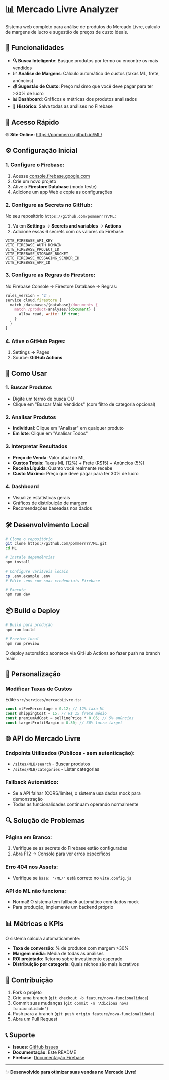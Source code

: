 # 📊 Mercado Livre Analyzer

Sistema web completo para análise de produtos do Mercado Livre, cálculo de margens de lucro e sugestão de preços de custo ideais.

## 🎯 **Funcionalidades**

- **🔍 Busca Inteligente**: Busque produtos por termo ou encontre os mais vendidos
- **📈 Análise de Margens**: Cálculo automático de custos (taxas ML, frete, anúncios)
- **💰 Sugestão de Custo**: Preço máximo que você deve pagar para ter >30% de lucro
- **📊 Dashboard**: Gráficos e métricas dos produtos analisados
- **💾 Histórico**: Salva todas as análises no Firebase

## 🚀 **Acesso Rápido**

🌐 **Site Online:** https://pommerrrr.github.io/ML/

## ⚙️ **Configuração Inicial**

### 1. **Configure o Firebase:**

1. Acesse [console.firebase.google.com](https://console.firebase.google.com)
2. Crie um novo projeto
3. Ative o **Firestore Database** (modo teste)
4. Adicione um app Web e copie as configurações

### 2. **Configure as Secrets no GitHub:**

No seu repositório `https://github.com/pommerrrr/ML`:

1. Vá em **Settings** → **Secrets and variables** → **Actions**
2. Adicione essas 6 secrets com os valores do Firebase:

```
VITE_FIREBASE_API_KEY
VITE_FIREBASE_AUTH_DOMAIN
VITE_FIREBASE_PROJECT_ID
VITE_FIREBASE_STORAGE_BUCKET
VITE_FIREBASE_MESSAGING_SENDER_ID
VITE_FIREBASE_APP_ID
```

### 3. **Configure as Regras do Firestore:**

No Firebase Console → Firestore Database → Regras:

```javascript
rules_version = '2';
service cloud.firestore {
  match /databases/{database}/documents {
    match /product-analyses/{document} {
      allow read, write: if true;
    }
  }
}
```

### 4. **Ative o GitHub Pages:**

1. Settings → Pages
2. Source: **GitHub Actions**

## 🔄 **Como Usar**

### **1. Buscar Produtos**
- Digite um termo de busca OU
- Clique em "Buscar Mais Vendidos" (com filtro de categoria opcional)

### **2. Analisar Produtos**
- **Individual**: Clique em "Analisar" em qualquer produto
- **Em lote**: Clique em "Analisar Todos"

### **3. Interpretar Resultados**
- **Preço de Venda**: Valor atual no ML
- **Custos Totais**: Taxas ML (12%) + Frete (R$15) + Anúncios (5%)
- **Receita Líquida**: Quanto você realmente recebe
- **Custo Máximo**: Preço que deve pagar para ter 30% de lucro

### **4. Dashboard**
- Visualize estatísticas gerais
- Gráficos de distribuição de margem
- Recomendações baseadas nos dados

## 🛠️ **Desenvolvimento Local**

```bash
# Clone o repositório
git clone https://github.com/pommerrrr/ML.git
cd ML

# Instale dependências
npm install

# Configure variáveis locais
cp .env.example .env
# Edite .env com suas credenciais Firebase

# Execute
npm run dev
```

## 📦 **Build e Deploy**

```bash
# Build para produção
npm run build

# Preview local
npm run preview
```

O deploy automático acontece via GitHub Actions ao fazer push na branch main.

## 🔧 **Personalização**

### **Modificar Taxas de Custos**

Edite `src/services/mercadoLivre.ts`:

```typescript
const mlFeePercentage = 0.12; // 12% taxa ML
const shippingCost = 15; // R$ 15 frete médio
const premiumAdCost = sellingPrice * 0.05; // 5% anúncios
const targetProfitMargin = 0.30; // 30% lucro target
```

## 🌐 **API do Mercado Livre**

### **Endpoints Utilizados (Públicos - sem autenticação):**
- `/sites/MLB/search` - Buscar produtos
- `/sites/MLB/categories` - Listar categorias

### **Fallback Automático:**
- Se a API falhar (CORS/limite), o sistema usa dados mock para demonstração
- Todas as funcionalidades continuam operando normalmente

## 🔍 **Solução de Problemas**

### **Página em Branco:**
1. Verifique se as secrets do Firebase estão configuradas
2. Abra F12 → Console para ver erros específicos

### **Erro 404 nos Assets:**
- Verifique se `base: '/ML/'` está correto no `vite.config.js`

### **API do ML não funciona:**
- Normal! O sistema tem fallback automático com dados mock
- Para produção, implemente um backend próprio

## 📊 **Métricas e KPIs**

O sistema calcula automaticamente:
- **Taxa de conversão**: % de produtos com margem >30%
- **Margem média**: Média de todas as análises
- **ROI projetado**: Retorno sobre investimento esperado
- **Distribuição por categoria**: Quais nichos são mais lucrativos

## 🤝 **Contribuição**

1. Fork o projeto
2. Crie uma branch (`git checkout -b feature/nova-funcionalidade`)
3. Commit suas mudanças (`git commit -m 'Adiciona nova funcionalidade'`)
4. Push para a branch (`git push origin feature/nova-funcionalidade`)
5. Abra um Pull Request

## 📞 **Suporte**

- **Issues**: [GitHub Issues](https://github.com/pommerrrr/ML/issues)
- **Documentação**: Este README
- **Firebase**: [Documentação Firebase](https://firebase.google.com/docs)

---

✨ **Desenvolvido para otimizar suas vendas no Mercado Livre!**
